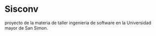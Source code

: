 # Sisconv
proyecto de la materia de taller ingenieria de software en la Universidad mayor de San Simon.
